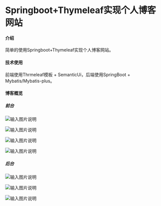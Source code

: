 # Springboot+Thymeleaf实现个人博客网站

#### 介绍
简单的使用Springboot+Thymeleaf实现个人博客网站。

#### 技术使用
前端使用Thrmeleaf模板 + SemanticUi，后端使用SpringBoot + Mybatis/Mybatis-plus。

#### 博客概览

##### 前台

![输入图片说明](https://foruda.gitee.com/images/1668485868047980293/ff81de3a_10028774.png "1.png")

![输入图片说明](https://foruda.gitee.com/images/1668485899864308606/a8a2fed6_10028774.png "2.png")

![输入图片说明](https://foruda.gitee.com/images/1668485911057960301/95576ab4_10028774.png "3.png")

![输入图片说明](https://user-images.githubusercontent.com/84068912/201826809-d94dd2d2-21be-47a2-b86c-91dd44b43da2.png)

##### 后台

![输入图片说明](https://foruda.gitee.com/images/1668485922668343093/b39adf8b_10028774.png "后台1.png")

![输入图片说明](https://foruda.gitee.com/images/1668485934806621920/71c975d3_10028774.png "后台2.png")

![输入图片说明](https://foruda.gitee.com/images/1668485948188256221/f8998c29_10028774.png "后台3.png")
